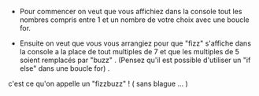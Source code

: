 * Pour commencer on veut que vous affichiez dans la console tout les nombres compris entre 1 et un nombre de votre choix avec une boucle for.

* Ensuite on veut que vous vous arrangiez pour que "fizz" s'affiche dans la console a la place de tout multiples de 7 et que les multiples de 5 soient remplacés par "buzz" . (Pensez qu'il est possible d'utiliser un "if else" dans une boucle for) .

c'est ce qu'on appelle un "fizzbuzz" ! ( sans blague ... )
